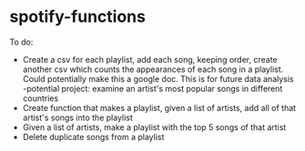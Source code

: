 # spotify-functions

To do:
- Create a csv for each playlist, add each song, keeping order, create another csv which counts the appearances of each song in a playlist. Could potentially make this a google doc. This is for future data analysis
  -potential project: examine an artist's most popular songs in different countries
- Create function that makes a playlist, given a list of artists, add all of that artist's songs into the playlist
- Given a list of artists, make a playlist with the top 5 songs of that artist 
- Delete duplicate songs from a playlist
